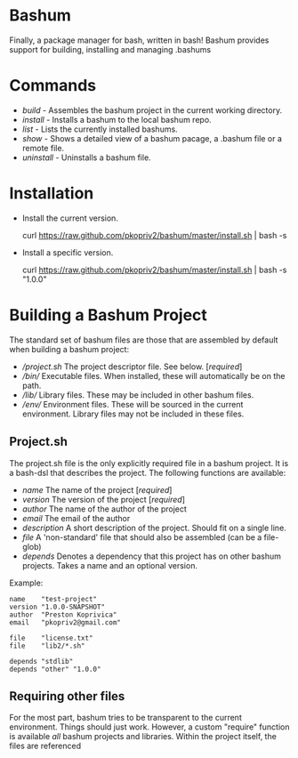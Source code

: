 # Bashum 

Finally, a package manager for bash, written in bash!  Bashum provides
support for building, installing and managing .bashums


# Commands

* *build*     - Assembles the bashum project in the current working directory.
* *install*   - Installs a bashum to the local bashum repo.
* *list*      - Lists the currently installed bashums.
* *show*      - Shows a detailed view of a bashum pacage, a .bashum file or a remote file. 
* *uninstall* - Uninstalls a bashum file.

# Installation

* Install the current version.
	
	curl https://raw.github.com/pkopriv2/bashum/master/install.sh | bash -s 

* Install a specific version.

	curl https://raw.github.com/pkopriv2/bashum/master/install.sh | bash -s "1.0.0"

# Building a Bashum Project 

The standard set of bashum files are those that are assembled by default when building a bashum project:

* */project.sh*  The project descriptor file.  See below. [_required_]
* */bin/* Executable files.  When installed, these will automatically be on the path.
* */lib/* Library files.  These may be included in other bashum files. 
* */env/* Environment files.  These will be sourced in the current environment.  Library files may not be included in these files.

## Project.sh

The project.sh file is the only explicitly required file in a bashum project.  It is a bash-dsl 
that describes the project.  The following functions are available: 

* *name*  The name of the project [_required_]
* *version*  The version of the project [_required_]
* *author* The name of the author of the project
* *email* The email of the author
* *description* A short description of the project.  Should fit on a single line.
* *file*  A 'non-standard' file that should also be assembled (can be a file-glob)
* *depends* Denotes a dependency that this project has on other bashum projects. Takes a name and an optional version. 

Example:

	name    "test-project"
	version "1.0.0-SNAPSHOT"
	author  "Preston Koprivica"
	email   "pkopriv2@gmail.com"

	file    "license.txt" 
	file    "lib2/*.sh" 

	depends "stdlib" 
	depends "other" "1.0.0"

## Requiring other files

For the most part, bashum tries to be transparent to the current environment.  Things should just work.  However,
a custom "require" function is available _all_ bashum projects and libraries.  Within the project itself, the files
are referenced 


